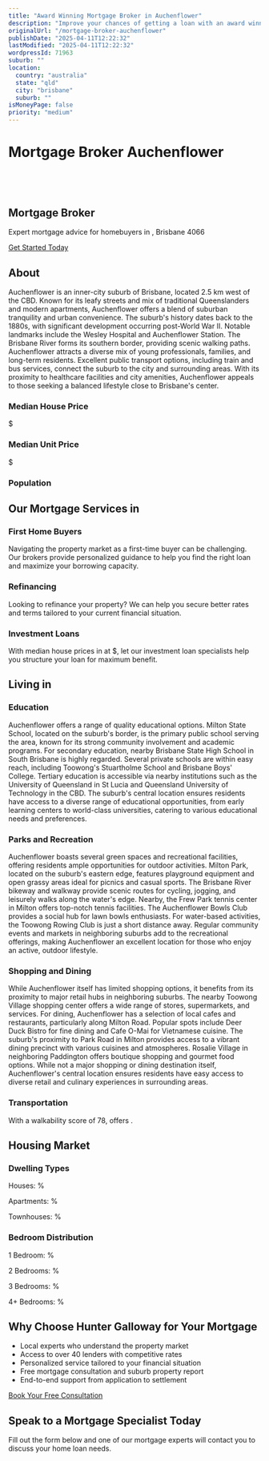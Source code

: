 ```yaml
---
title: "Award Winning Mortgage Broker in Auchenflower"
description: "Improve your chances of getting a loan with an award winning mortgage broker. We have one of the highest loan approval rates in the country."
originalUrl: "/mortgage-broker-auchenflower"
publishDate: "2025-04-11T12:22:32"
lastModified: "2025-04-11T12:22:32"
wordpressId: 71963
suburb: ""
location:
  country: "australia"
  state: "qld"
  city: "brisbane"
  suburb: ""
isMoneyPage: false
priority: "medium"
---
```


<h1>Mortgage Broker Auchenflower</h1>

<p><br /> <script type="application/ld+json"> { "@context": "https://schema.org", "@type": "ProfessionalService", "name": "Hunter Galloway Mortgage Brokers - ", "description": "Professional mortgage brokers serving and surrounding areas in Brisbane", "url": "https://www.huntergalloway.com.au/mortgage-broker-/", "telephone": "+61733766400", "address": { "@type": "PostalAddress", "streetAddress": "Level 34, 1 Eagle St", "addressLocality": "Brisbane", "addressRegion": "QLD", "postalCode": "4000", "addressCountry": "AU" }, "geo": { "@type": "GeoCoordinates", "latitude": "", "longitude": "" }, "areaServed": { "@type": "City", "name": "" }, "priceRange": "$$" } </script></p> <header></header> <section class="hero-section"> <div class="container"> <h1>Mortgage Broker</h1> <p class="lead">Expert mortgage advice for homebuyers in , Brisbane 4066</p> <p><a class="btn btn-primary" href="#contact-form">Get Started Today</a></p> </div> </section> <section class="suburb-overview"> <div class="container"> <h2>About</h2> <div class="suburb-description"> <p>Auchenflower is an inner-city suburb of Brisbane, located 2.5 km west of the CBD. Known for its leafy streets and mix of traditional Queenslanders and modern apartments, Auchenflower offers a blend of suburban tranquility and urban convenience. The suburb's history dates back to the 1880s, with significant development occurring post-World War II. Notable landmarks include the Wesley Hospital and Auchenflower Station. The Brisbane River forms its southern border, providing scenic walking paths. Auchenflower attracts a diverse mix of young professionals, families, and long-term residents. Excellent public transport options, including train and bus services, connect the suburb to the city and surrounding areas. With its proximity to healthcare facilities and city amenities, Auchenflower appeals to those seeking a balanced lifestyle close to Brisbane's center.</p> </div> <div class="suburb-stats"> <div class="stat-item"> <h3>Median House Price</h3> <p>$</p> </div> <div class="stat-item"> <h3>Median Unit Price</h3> <p>$</p> </div> <div class="stat-item"> <h3>Population</h3> </div> </div> </div> </section> <section class="mortgage-services"> <div class="container"> <h2>Our Mortgage Services in</h2> <div class="services-grid"> <div class="service-item"> <h3>First Home Buyers</h3> <p>Navigating the property market as a first-time buyer can be challenging. Our brokers provide personalized guidance to help you find the right loan and maximize your borrowing capacity.</p> </div> <div class="service-item"> <h3>Refinancing</h3> <p>Looking to refinance your property? We can help you secure better rates and terms tailored to your current financial situation.</p> </div> <div class="service-item"> <h3>Investment Loans</h3> <p>With median house prices in at $, let our investment loan specialists help you structure your loan for maximum benefit.</p> </div> </div> </div> </section> <section class="suburb-living"> <div class="container"> <h2>Living in</h2> <div class="living-aspect"> <h3>Education</h3> <p>Auchenflower offers a range of quality educational options. Milton State School, located on the suburb's border, is the primary public school serving the area, known for its strong community involvement and academic programs. For secondary education, nearby Brisbane State High School in South Brisbane is highly regarded. Several private schools are within easy reach, including Toowong's Stuartholme School and Brisbane Boys' College. Tertiary education is accessible via nearby institutions such as the University of Queensland in St Lucia and Queensland University of Technology in the CBD. The suburb's central location ensures residents have access to a diverse range of educational opportunities, from early learning centers to world-class universities, catering to various educational needs and preferences.</p> </div> <div class="living-aspect"> <h3>Parks and Recreation</h3> <p>Auchenflower boasts several green spaces and recreational facilities, offering residents ample opportunities for outdoor activities. Milton Park, located on the suburb's eastern edge, features playground equipment and open grassy areas ideal for picnics and casual sports. The Brisbane River bikeway and walkway provide scenic routes for cycling, jogging, and leisurely walks along the water's edge. Nearby, the Frew Park tennis center in Milton offers top-notch tennis facilities. The Auchenflower Bowls Club provides a social hub for lawn bowls enthusiasts. For water-based activities, the Toowong Rowing Club is just a short distance away. Regular community events and markets in neighboring suburbs add to the recreational offerings, making Auchenflower an excellent location for those who enjoy an active, outdoor lifestyle.</p> </div> <div class="living-aspect"> <h3>Shopping and Dining</h3> <p>While Auchenflower itself has limited shopping options, it benefits from its proximity to major retail hubs in neighboring suburbs. The nearby Toowong Village shopping center offers a wide range of stores, supermarkets, and services. For dining, Auchenflower has a selection of local cafes and restaurants, particularly along Milton Road. Popular spots include Deer Duck Bistro for fine dining and Cafe O-Mai for Vietnamese cuisine. The suburb's proximity to Park Road in Milton provides access to a vibrant dining precinct with various cuisines and atmospheres. Rosalie Village in neighboring Paddington offers boutique shopping and gourmet food options. While not a major shopping or dining destination itself, Auchenflower's central location ensures residents have easy access to diverse retail and culinary experiences in surrounding areas.</p> </div> <div class="living-aspect"> <h3>Transportation</h3> <p>With a walkability score of 78, offers .</p> </div> </div> </section> <section class="housing-market"> <div class="container"> <h2>Housing Market</h2> <div class="market-stats"> <div class="stat-column"> <h3>Dwelling Types</h3> <p>Houses: %</p> <p>Apartments: %</p> <p>Townhouses: %</p> </div> <div class="stat-column"> <h3>Bedroom Distribution</h3> <p>1 Bedroom: %</p> <p>2 Bedrooms: %</p> <p>3 Bedrooms: %</p> <p>4+ Bedrooms: %</p> </div> </div> <div class="market-description"></div> </div> </section> <section class="why-choose-us"> <div class="container"> <h2>Why Choose Hunter Galloway for Your Mortgage</h2> <ul class="benefits-list"> <li>Local experts who understand the property market</li> <li>Access to over 40 lenders with competitive rates</li> <li>Personalized service tailored to your financial situation</li> <li>Free mortgage consultation and suburb property report</li> <li>End-to-end support from application to settlement</li> </ul> <div class="cta-container"><a class="btn btn-secondary" href="#contact-form">Book Your Free Consultation</a></div> </div> </section> <section id="contact-form" class="contact-section"> <div class="container"> <h2>Speak to a Mortgage Specialist Today</h2> <p>Fill out the form below and one of our mortgage experts will contact you to discuss your home loan needs.</p> <p></p> </div> </section> <footer></footer>
